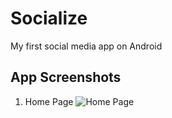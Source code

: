 # Socialize
My first social media app on Android

## App Screenshots

  1. Home Page
  ![Home Page](Screenshots/homepage.png?raw=true "Home Page")
